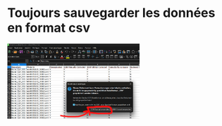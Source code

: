 # Toujours sauvegarder les données en format csv

<img src="/pictures/csv_sauvegarde.jpg" width="300"/>
